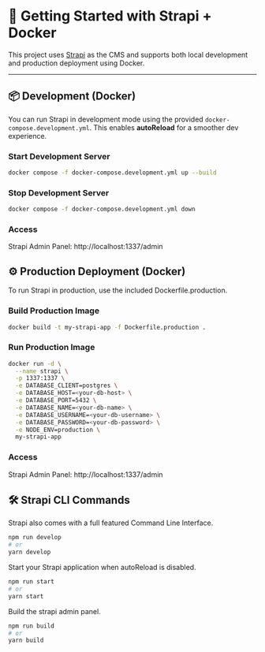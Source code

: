 # 🚀 Getting Started with Strapi + Docker

This project uses [Strapi](https://strapi.io) as the CMS and supports both local development and production deployment using Docker.

---

## 📦 Development (Docker)

You can run Strapi in development mode using the provided `docker-compose.development.yml`. This enables **autoReload** for a smoother dev experience.

### Start Development Server

```bash
docker compose -f docker-compose.development.yml up --build
```

### Stop Development Server

```bash
docker compose -f docker-compose.development.yml down
```

### Access

Strapi Admin Panel: http://localhost:1337/admin

## ⚙️ Production Deployment (Docker)

To run Strapi in production, use the included Dockerfile.production.

### Build Production Image

```bash
docker build -t my-strapi-app -f Dockerfile.production .
```

### Run Production Image

```bash
docker run -d \
  --name strapi \
  -p 1337:1337 \
  -e DATABASE_CLIENT=postgres \
  -e DATABASE_HOST=<your-db-host> \
  -e DATABASE_PORT=5432 \
  -e DATABASE_NAME=<your-db-name> \
  -e DATABASE_USERNAME=<your-db-username> \
  -e DATABASE_PASSWORD=<your-db-password> \
  -e NODE_ENV=production \
  my-strapi-app
```

### Access

Strapi Admin Panel: http://localhost:1337/admin

## 🛠 Strapi CLI Commands

Strapi also comes with a full featured Command Line Interface.

```bash
npm run develop
# or
yarn develop
```

Start your Strapi application when autoReload is disabled.

```bash
npm run start
# or
yarn start
```

Build the strapi admin panel.

```bash
npm run build
# or
yarn build
```
